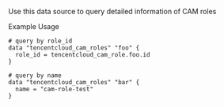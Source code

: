 Use this data source to query detailed information of CAM roles

Example Usage

```hcl
# query by role_id
data "tencentcloud_cam_roles" "foo" {
  role_id = tencentcloud_cam_role.foo.id
}

# query by name
data "tencentcloud_cam_roles" "bar" {
  name = "cam-role-test"
}
```